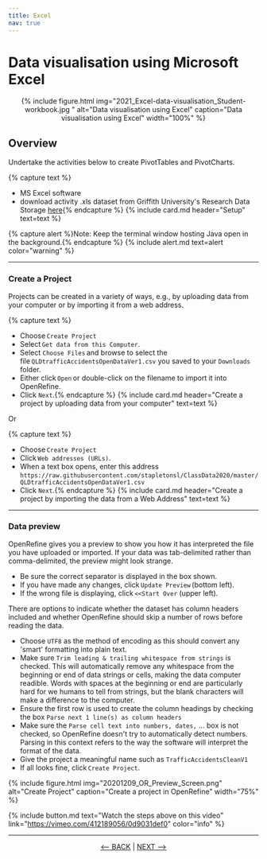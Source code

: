 ```yaml
---
title: Excel
nav: true
---
```


# Data visualisation using Microsoft Excel


<p align="center">
  {% include figure.html img="2021_Excel-data-visualisation_Student-workbook.jpg " alt="Data visualisation using Excel" caption="Data visualisation using Excel" width="100%" %}
  </p>

## Overview

Undertake the activities below to create PivotTables and PivotCharts.

{% capture text %}
- MS Excel software 
- download activity .xls dataset from Griffith University's Research Data Storage [here](https://research-storage.griffith.edu.au/owncloud/index.php/s/7VHsCVyUsAKsTll){% endcapture %}
{% include card.md header="Setup" text=text %}


{% capture alert %}Note: Keep the terminal window hosting Java open in the background.{% endcapture %} {% include alert.md text=alert color="warning" %}


-----

### Create a Project

Projects can be created in a variety of ways, e.g., by uploading data from your computer or by importing it from a web address.

{% capture text %}
- Choose `Create Project`
- Select `Get data from this Computer`.
- Select `Choose Files` and browse to select the file `QLDtrafficAccidentsOpenDataVer1.csv` you saved to your `Downloads` folder.
- Either click `Open` or double-click on the filename to import it into OpenRefine.
- Click `Next`.{% endcapture %}
{% include card.md header="Create a project by uploading data from your computer" text=text %}

Or 

{% capture text %}
- Choose `Create Project`
- Click `Web addresses (URLs)`.
- When a text box opens, enter this address `https://raw.githubusercontent.com/stapletonsl/ClassData2020/master/QLDtrafficAccidentsOpenDataVer1.csv`
- Click `Next`.{% endcapture %}
{% include card.md header="Create a project by importing the data from a Web Address" text=text %}

-----

### Data preview

OpenRefine gives you a preview to show you how it has interpreted the file you have uploaded or imported. If your data was tab-delimited rather than comma-delimited, the preview might look strange. 
- Be sure the correct separator is displayed in the box shown. 
- If you have made any changes, click `Update Preview` (bottom left). 
- If the wrong file is displaying, click `<<Start Over` (upper left).

There are options to indicate whether the dataset has column headers included and whether OpenRefine should skip a number of rows before reading the data. 
- Choose `UTF8` as the method of encoding as this should convert any 'smart' formatting into plain text.
- Make sure `Trim leading & trailing whitespace from strings` is checked. This will automatically remove any whitespace from the beginning or end of data strings or cells, making the data computer readible. Words with spaces at the beginning or end are particularly hard for we humans to tell from strings, but the blank characters will make a difference to the computer.
- Ensure the first row is used to create the column headings by checking the box `Parse next 1 line(s) as column headers`
- Make sure the `Parse cell text into numbers, dates,` ... box is not checked, so OpenRefine doesn't try to automatically detect numbers. Parsing in this context refers to the way the software will interpret the format of the data.
- Give the project a meaningful name such as `TrafficAccidentsCleanV1`
- If all looks fine, click `Create Project`.

{% include figure.html img="20201209_OR_Preview_Screen.png" alt="Create Project" caption="Create a project in OpenRefine" width="75%" %}

{% include button.md text="Watch the steps above on this video" link="https://vimeo.com/412189056/0d9031def0" color="info" %}


-----

<p align="center">
  <a href="https://griffithunilibrary.github.io/intro-data-wrangle/content/1-intro.html"><-- BACK</a> |
  <a href="https://griffithunilibrary.github.io/intro-data-wrangle/content/3-lesson.html">NEXT --></a>
</p>

